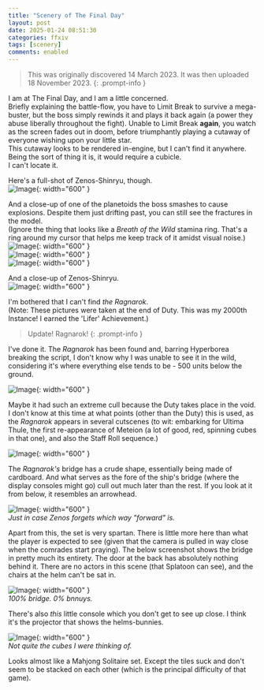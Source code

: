 ```yaml
---
title: "Scenery of The Final Day"
layout: post
date: 2025-01-24 08:51:30
categories: ffxiv
tags: [scenery]
comments: enabled
---
```

> This was originally discovered 14 March 2023. It was then uploaded 18 November 2023.
{: .prompt-info }

I am at The Final Day, and I am a little concerned.  
Briefly explaining the battle-flow, you have to Limit Break to survive a mega-buster, but the boss simply rewinds it and plays it back again (a power they abuse liberally throughout the fight). Unable to Limit Break __again__, you watch as the screen fades out in doom, before triumphantly playing a cutaway of everyone wishing upon your little star.  
This cutaway looks to be rendered in-engine, but I can't find it anywhere. Being the sort of thing it is, it would require a cubicle.  
I can't locate it.  

Here's a full-shot of Zenos-Shinryu, though.  
![Image](/Final_Day_1.png){: width="600" }

And a close-up of one of the planetoids the boss smashes to cause explosions. Despite them just drifting past, you can still see the fractures in the model.  
(Ignore the thing that looks like a *Breath of the Wild* stamina ring. That's a ring around my cursor that helps me keep track of it amidst visual noise.)  
![Image](/Final_Day_2.png){: width="600" }  
![Image](/Final_Day_3.png){: width="600" }  
![Image](/Final_Day_4.png){: width="600" } 

And a close-up of Zenos-Shinryu.   
![Image](/Final_Day_5.png){: width="600" }

I'm bothered that I can't find *the Ragnarok*.  
(Note: These pictures were taken at the end of Duty. This was my 2000th Instance! I earned the 'Lifer' Achievement.)

> Update! Ragnarok!
{: .prompt-info }

I've done it. The _Ragnarok_ has been found and, barring Hyperborea breaking the script, I don't know why I was unable to see it in the wild, considering it's where everything else tends to be - 500 units below the ground.

![Image](/Final_Day_Ragnarok_1.jpg){: width="600" }  

Maybe it had such an extreme cull because the Duty takes place in the void. I don't know at this time at what points (other than the Duty) this is used, as the _Ragnarok_ appears in several cutscenes (to wit: embarking for Ultima Thule, the first re-appearance of Meteion (a lot of good, red, spinning cubes in that one), and also the Staff Roll sequence.)  

![Image](/Final_Day_Ragnarok_2.jpg){: width="600" }  

The _Ragnarok's_ bridge has a crude shape, essentially being made of cardboard. And what serves as the fore of the ship's bridge (where the display consoles might go) cull out much later than the rest. If you look at it from below, it resembles an arrowhead.

![Image](/Final_Day_Ragnarok_3.jpg){: width="600" }  
_Just in case Zenos forgets which way "forward" is._

Apart from this, the set is very spartan. There is little more here than what the player is expected to see (given that the camera is pulled in way close when the comrades start praying). The below screenshot shows the bridge in pretty much its entirety. The door at the back has absolutely nothing behind it.
There are no actors in this scene (that Splatoon can see), and the chairs at the helm can't be sat in.

![Image](/Final_Day_Ragnarok_4.jpg){: width="600" }  
_100% bridge. 0% bnnuys._

There's also *this* little console which you don't get to see up close. I think it's the projector that shows the helms-bunnies.

![Image](/Final_Day_Ragnarok_4.jpg){: width="600" }  
_Not quite the cubes I were thinking of._

Looks almost like a Mahjong Solitaire set. Except the tiles suck and don't seem to be stacked on each other (which is the principal difficulty of that game).